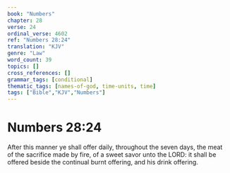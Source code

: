 ```yaml
---
book: "Numbers"
chapter: 28
verse: 24
ordinal_verse: 4602
ref: "Numbers 28:24"
translation: "KJV"
genre: "Law"
word_count: 39
topics: []
cross_references: []
grammar_tags: [conditional]
thematic_tags: [names-of-god, time-units, time]
tags: ["Bible","KJV","Numbers"]
---
```


# Numbers 28:24

After this manner ye shall offer daily, throughout the seven days, the meat of the sacrifice made by fire, of a sweet savor unto the LORD: it shall be offered beside the continual burnt offering, and his drink offering.
